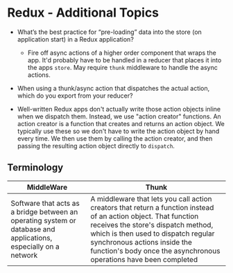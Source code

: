 # Redux - Additional Topics

- What’s the best practice for “pre-loading” data into the store (on application start) in a Redux application?
  - Fire off async actions of a higher order component that wraps the app. It'd probably have to be handled in a reducer that places it into the apps `store`. May require `thunk` middleware to handle the async actions.

-  When using a thunk/async action that dispatches the actual action, which do you export from your reducer?
  - Well-written Redux apps don't actually write those action objects inline when we dispatch them. Instead, we use "action creator" functions. An action creator is a function that creates and returns an action object. We typically use these so we don't have to write the action object by hand every time. We then use them by calling the action creator, and then passing the resulting action object directly to `dispatch`.

## Terminology
|MiddleWare|Thunk|
|----------|-----|
|Software that acts as a bridge between an operating system or database and applications, especially on a network|A middleware that lets you call action creators that return a function instead of an action object. That function receives the store's dispatch method, which is then used to dispatch regular synchronous actions inside the function's body once the asynchronous operations have been completed|
